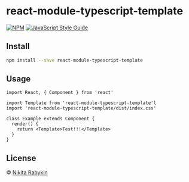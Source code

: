 # react-module-typescript-template

[![NPM](https://img.shields.io/npm/v/react-module-typescript-template.svg)](https://www.npmjs.com/package/react-module-typescript-template) [![JavaScript Style Guide](https://img.shields.io/badge/code_style-standard-brightgreen.svg)](https://standardjs.com)

## Install

```bash
npm install --save react-module-typescript-template
```

## Usage

```tsx
import React, { Component } from 'react'

import Template from 'react-module-typescript-template'l
import 'react-module-typescript-template/dist/index.css'

class Example extends Component {
  render() {
    return <Template>Test!!!</Template>
  }
}
```

## License

 © [Nikita Rabykin](https://github.com/n1k1tk/react-module-typescript-template)
